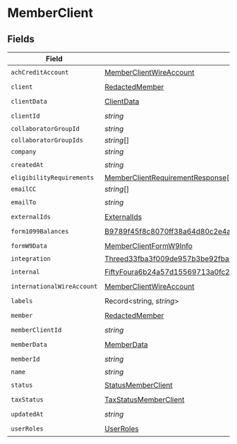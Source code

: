 # MemberClient


## Fields

| Field                                                                                                                                                                     | Type                                                                                                                                                                      | Required                                                                                                                                                                  | Description                                                                                                                                                               |
| ------------------------------------------------------------------------------------------------------------------------------------------------------------------------- | ------------------------------------------------------------------------------------------------------------------------------------------------------------------------- | ------------------------------------------------------------------------------------------------------------------------------------------------------------------------- | ------------------------------------------------------------------------------------------------------------------------------------------------------------------------- |
| `achCreditAccount`                                                                                                                                                        | [MemberClientWireAccount](../../models/shared/memberclientwireaccount.md)                                                                                                 | :heavy_check_mark:                                                                                                                                                        | N/A                                                                                                                                                                       |
| `client`                                                                                                                                                                  | [RedactedMember](../../models/shared/redactedmember.md)                                                                                                                   | :heavy_check_mark:                                                                                                                                                        | N/A                                                                                                                                                                       |
| `clientData`                                                                                                                                                              | [ClientData](../../models/shared/clientdata.md)                                                                                                                           | :heavy_check_mark:                                                                                                                                                        | N/A                                                                                                                                                                       |
| `clientId`                                                                                                                                                                | *string*                                                                                                                                                                  | :heavy_check_mark:                                                                                                                                                        | N/A                                                                                                                                                                       |
| `collaboratorGroupId`                                                                                                                                                     | *string*                                                                                                                                                                  | :heavy_minus_sign:                                                                                                                                                        | N/A                                                                                                                                                                       |
| `collaboratorGroupIds`                                                                                                                                                    | *string*[]                                                                                                                                                                | :heavy_minus_sign:                                                                                                                                                        | N/A                                                                                                                                                                       |
| `company`                                                                                                                                                                 | *string*                                                                                                                                                                  | :heavy_minus_sign:                                                                                                                                                        | N/A                                                                                                                                                                       |
| `createdAt`                                                                                                                                                               | *string*                                                                                                                                                                  | :heavy_check_mark:                                                                                                                                                        | N/A                                                                                                                                                                       |
| `eligibilityRequirements`                                                                                                                                                 | [MemberClientRequirementResponse](../../models/shared/memberclientrequirementresponse.md)[]                                                                               | :heavy_minus_sign:                                                                                                                                                        | N/A                                                                                                                                                                       |
| `emailCC`                                                                                                                                                                 | *string*[]                                                                                                                                                                | :heavy_minus_sign:                                                                                                                                                        | N/A                                                                                                                                                                       |
| `emailTo`                                                                                                                                                                 | *string*                                                                                                                                                                  | :heavy_check_mark:                                                                                                                                                        | N/A                                                                                                                                                                       |
| `externalIds`                                                                                                                                                             | [ExternalIds](../../models/shared/externalids.md)                                                                                                                         | :heavy_check_mark:                                                                                                                                                        | N/A                                                                                                                                                                       |
| `form1099Balances`                                                                                                                                                        | [B9789f45f8c8070ff38a64d80c2e4a8732ddaf329e46546474400d26f84c0f1c](../../models/shared/b9789f45f8c8070ff38a64d80c2e4a8732ddaf329e46546474400d26f84c0f1c.md)               | :heavy_check_mark:                                                                                                                                                        | N/A                                                                                                                                                                       |
| `formW9Data`                                                                                                                                                              | [MemberClientFormW9Info](../../models/shared/memberclientformw9info.md)                                                                                                   | :heavy_check_mark:                                                                                                                                                        | N/A                                                                                                                                                                       |
| `integration`                                                                                                                                                             | [Threed33fba3f009de957b3be92fba006d6383af7e39f823cc1fd213506f6205100f](../../models/shared/threed33fba3f009de957b3be92fba006d6383af7e39f823cc1fd213506f6205100f.md)       | :heavy_minus_sign:                                                                                                                                                        | N/A                                                                                                                                                                       |
| `internal`                                                                                                                                                                | [FiftyFoura6b24a57d15569713a0fc2cbf4d7b60e5b00c0035643d120b72001060ebd30](../../models/shared/fiftyfoura6b24a57d15569713a0fc2cbf4d7b60e5b00c0035643d120b72001060ebd30.md) | :heavy_check_mark:                                                                                                                                                        | N/A                                                                                                                                                                       |
| `internationalWireAccount`                                                                                                                                                | [MemberClientWireAccount](../../models/shared/memberclientwireaccount.md)                                                                                                 | :heavy_check_mark:                                                                                                                                                        | N/A                                                                                                                                                                       |
| `labels`                                                                                                                                                                  | Record<string, *string*>                                                                                                                                                  | :heavy_check_mark:                                                                                                                                                        | N/A                                                                                                                                                                       |
| `member`                                                                                                                                                                  | [RedactedMember](../../models/shared/redactedmember.md)                                                                                                                   | :heavy_check_mark:                                                                                                                                                        | N/A                                                                                                                                                                       |
| `memberClientId`                                                                                                                                                          | *string*                                                                                                                                                                  | :heavy_check_mark:                                                                                                                                                        | N/A                                                                                                                                                                       |
| `memberData`                                                                                                                                                              | [MemberData](../../models/shared/memberdata.md)                                                                                                                           | :heavy_check_mark:                                                                                                                                                        | N/A                                                                                                                                                                       |
| `memberId`                                                                                                                                                                | *string*                                                                                                                                                                  | :heavy_check_mark:                                                                                                                                                        | N/A                                                                                                                                                                       |
| `name`                                                                                                                                                                    | *string*                                                                                                                                                                  | :heavy_minus_sign:                                                                                                                                                        | N/A                                                                                                                                                                       |
| `status`                                                                                                                                                                  | [StatusMemberClient](../../models/shared/statusmemberclient.md)                                                                                                           | :heavy_check_mark:                                                                                                                                                        | N/A                                                                                                                                                                       |
| `taxStatus`                                                                                                                                                               | [TaxStatusMemberClient](../../models/shared/taxstatusmemberclient.md)                                                                                                     | :heavy_check_mark:                                                                                                                                                        | N/A                                                                                                                                                                       |
| `updatedAt`                                                                                                                                                               | *string*                                                                                                                                                                  | :heavy_check_mark:                                                                                                                                                        | N/A                                                                                                                                                                       |
| `userRoles`                                                                                                                                                               | [UserRoles](../../models/shared/userroles.md)                                                                                                                             | :heavy_check_mark:                                                                                                                                                        | N/A                                                                                                                                                                       |